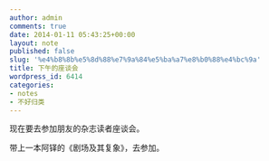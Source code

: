 ```yaml
---
author: admin
comments: true
date: 2014-01-11 05:43:25+00:00
layout: note
published: false
slug: '%e4%b8%8b%e5%8d%88%e7%9a%84%e5%ba%a7%e8%b0%88%e4%bc%9a'
title: 下午的座谈会
wordpress_id: 6414
categories:
- notes
- 不好归类
---
```


现在要去参加朋友的杂志读者座谈会。

带上一本阿铎的《剧场及其复象》，去参加。
